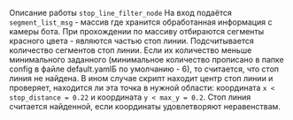 Описание работы `stop_line_filter_node`
На вход подаётся `segment_list_msg` - массив где хранится обработанная информация с камеры бота. При прохождении по массиву отбираются сегменты красного цвета - являются частью стоп линии. Подсчитывается количество сегментов стоп линии. Если их количество меньше минимального заданного (минимальное количество прописано в папке config в файле default.yamlБ по умолчанию - 6), то считается, что стоп линия не найдена. В ином случае скрипт находит центр стоп линии и проверяет, находится ли эта точка в нужной области: координата  `x < stop_distance = 0.22` и координата `y < max_y = 0.2`. Стоп линия считается найденной, если координаты удовлетворяют неравенствам.
